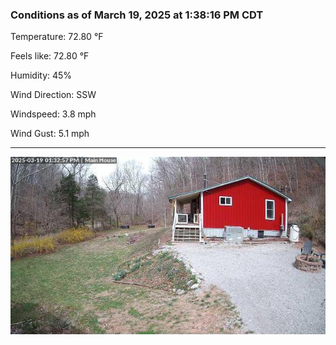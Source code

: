 ### Conditions as of March 19, 2025 at 1:38:16 PM CDT 

Temperature: 72.80 &deg;F

Feels like: 72.80 &deg;F

Humidity: 45%

Wind Direction: SSW

Windspeed: 3.8 mph

Wind Gust: 5.1 mph

---

<img src="./images/latest.jpeg"/>

